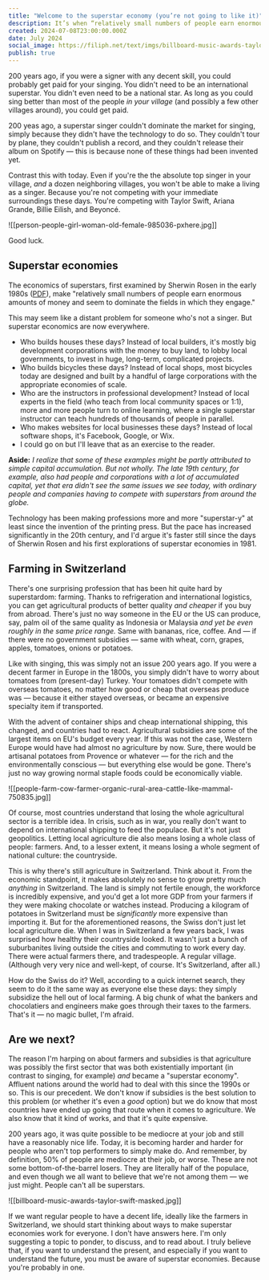 ```yaml
---
title: "Welcome to the superstar economy (you’re not going to like it)"
description: It’s when “relatively small numbers of people earn enormous amounts of money and seem to dominate the fields in which they engage” (Sherwin Rosen, 1981).
created: 2024-07-08T23:00:00.000Z
date: July 2024
social_image: https://filiph.net/text/imgs/billboard-music-awards-taylor-swift-masked.jpg
publish: true
---
```


200 years ago, if you were a signer with any decent skill, you could probably get paid for your singing. You didn't need to be an international superstar. You didn't even need to be a national star. As long as you could sing better than most of the people _in your village_ (and possibly a few other villages around), you could get paid.

200 yeas ago, a superstar singer couldn't dominate the market for singing, simply because they didn't have the technology to do so. They couldn't tour by plane, they couldn't publish a record, and they couldn't release their album on Spotify — this is because none of these things had been invented yet.

Contrast this with today. Even if you're the the absolute top singer in your village, _and_ a dozen neighboring villages, you won't be able to make a living as a singer. Because you're not competing with your immediate surroundings these days. You're competing with Taylor Swift, Ariana Grande, Billie Eilish, and Beyoncé.

![[person-people-girl-woman-old-female-985036-pxhere.jpg]]

Good luck.

## Superstar economies

The economics of superstars, first examined by Sherwin Rosen in the early 1980s ([PDF](https://home.uchicago.edu/~vlima/courses/econ201/Superstars.pdf)), make "relatively small numbers of people earn enormous amounts of money and seem to dominate the fields in which they engage."

This may seem like a distant problem for someone who's not a singer. But superstar economics are now everywhere.

- Who builds houses these days? Instead of local builders, it's mostly big development corporations with the money to buy land, to lobby local governments, to invest in huge, long-term, complicated projects.
- Who builds bicycles these days? Instead of local shops, most bicycles today are designed and built by a handful of large corporations with the appropriate economies of scale.
- Who are the instructors in professional development? Instead of local experts in the field (who teach from local community spaces or 1:1), more and more people turn to online learning, where a single superstar instructor can teach hundreds of thousands of people in parallel.
- Who makes websites for local businesses these days? Instead of local software shops, it's Facebook, Google, or Wix.
- I could go on but I'll leave that as an exercise to the reader.

**Aside:** _I realize that some of these examples might be partly attributed to simple capital accumulation. But not wholly. The late 19th century, for example, also had people and corporations with a lot of accumulated capital, yet that era didn't see the same issues we see today, with ordinary people and companies having to compete with superstars from around the globe._

Technology has been making professions more and more "superstar-y" at least since the invention of the printing press. But the pace has increased significantly in the 20th century, and I'd argue it's faster still since the days of Sherwin Rosen and his first explorations of superstar economies in 1981.

## Farming in Switzerland

There's one surprising profession that has been hit quite hard by superstardom: farming. Thanks to refrigeration and international logistics, you can get agricultural products of better quality _and cheaper_ if you buy from abroad. There's just no way someone in the EU or the US can produce, say, palm oil of the same quality as Indonesia or Malaysia _and yet be even roughly in the same price range._ Same with bananas, rice, coffee. And — if there were no government subsidies — same with wheat, corn, grapes, apples, tomatoes, onions or potatoes.

Like with singing, this was simply not an issue 200 years ago. If you were a decent farmer in Europe in the 1800s, you simply didn't have to worry about tomatoes from (present-day) Turkey. Your tomatoes didn't compete with overseas tomatoes, no matter how good or cheap that overseas produce was — because it either stayed overseas, or became an expensive specialty item if transported.

With the advent of container ships and cheap international shipping, this changed, and countries had to react. Agricultural subsidies are some of the largest items on EU's budget every year. If this was not the case, Western Europe would have had almost no agriculture by now. Sure, there would be artisanal potatoes from Provence or whatever — for the rich and the environmentally conscious — but everything else would be gone. There's just no way growing normal staple foods could be economically viable.

![[people-farm-cow-farmer-organic-rural-area-cattle-like-mammal-750835.jpg]]

Of course, most countries understand that losing the whole agricultural sector is a terrible idea. In crisis, such as in war, you really don't want to depend on international shipping to feed the populace. But it's not just geopolitics. Letting local agriculture die also means losing a whole class of people: farmers. And, to a lesser extent, it means losing a whole segment of national culture: the countryside.

This is why there's still agriculture in Switzerland. Think about it. From the economic standpoint, it makes absolutely no sense to grow pretty much _anything_ in Switzerland. The land is simply not fertile enough, the workforce is incredibly expensive, and you'd get a lot more GDP from your farmers if they were making chocolate or watches instead. Producing a kilogram of potatoes in Switzerland must be _significantly_ more expensive than importing it. But for the aforementioned reasons, the Swiss don't just let local agriculture die. When I was in Switzerland a few years back, I was surprised how healthy their countryside looked. It wasn't just a bunch of suburbanites living outside the cities and commuting to work every day. There were actual farmers there, and tradespeople. A regular village. (Although very very nice and well-kept, of course. It's Switzerland, after all.)

How do the Swiss do it? Well, according to a quick internet search, they seem to do it the same way as everyone else these days: they simply subsidize the hell out of local farming. A big chunk of what the bankers and chocolatiers and engineers make goes through their taxes to the farmers. That's it — no magic bullet, I'm afraid.

## Are we next?

The reason I'm harping on about farmers and subsidies is that agriculture was possibly the first sector that was both existentially important (in contrast to singing, for example) _and_ became a "superstar economy". Affluent nations around the world had to deal with this since the 1990s or so. This is our precedent. We don't know if subsidies is the best solution to this problem (or whether it's even a _good_ option) but we do know that most countries have ended up going that route when it comes to agriculture. We also know that it kind of works, and that it's quite expensive.

200 years ago, it was quite possible to be mediocre at your job and still have a reasonably nice life. Today, it is becoming harder and harder for people who aren't top performers to simply make do. And remember, by definition, 50% of people are mediocre at their job, or worse. These are not some bottom-of-the-barrel losers. They are literally half of the populace, and even though we all want to believe that we're not among them — we just might. People can't all be superstars.

![[billboard-music-awards-taylor-swift-masked.jpg]]

If we want regular people to have a decent life, ideally like the farmers in Switzerland, we should start thinking about ways to make superstar economies work for everyone. I don't have answers here. I'm only suggesting a topic to ponder, to discuss, and to read about. I truly believe that, if you want to understand the present, and especially if you want to understand the future, you must be aware of superstar economies. Because you're probably in one.